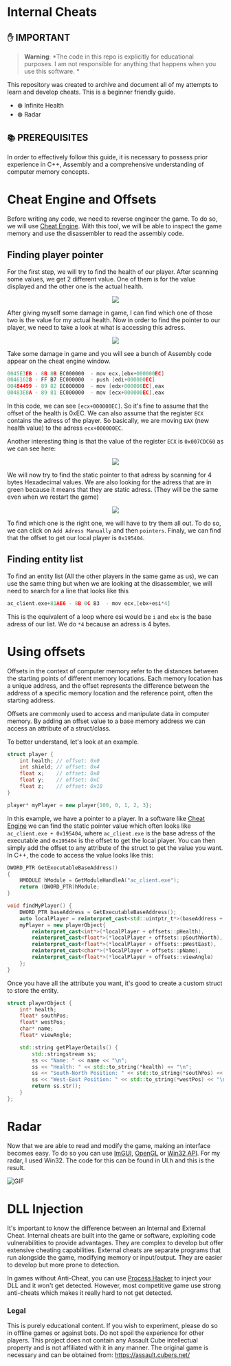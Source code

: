 <h1>Internal Cheats</h1>

## `✋` IMPORTANT
> **Warning**: *The code in this repo is explicitly for educational purposes. I am not responsible for anything that happens when you use this software. *

This repository was created to archive and document all of my attempts to learn and develop cheats. This is a beginner friendly guide. 

- `🟢` Infinite Health 
- `🟢` Radar

## `📚` PREREQUISITES
In order to effectively follow this guide, it is necessary to possess prior experience in C++, Assembly and a comprehensive understanding of computer memory concepts.

# Cheat Engine and Offsets
Before writing any code, we need to reverse engineer the game. To do so, we will use [Cheat Engine](https://cheatengine.org/). With this tool, we will be able to inspect the game memory and use the disassembler to read the assembly code.

<h2>Finding player pointer</h2>
For the first step, we will try to find the health of our player. After scanning some values, we get 2 different value. One of them is for the value displayed and the other one is the actual health.

<p align="center" width="100%">
    <img width="" src="./img/2healthAdressFound.png">
</p>

After giving myself some damage in game, I can find which one of those two is the value for my actual health. 
Now in order to find the pointer to our player, we need to take a look at what is accessing this adress.

<p align="center" width="100%">
    <img width="" src="./img/accessAdress.png">
</p>

Take some damage in game and you will see a bunch of Assembly code appear on the cheat engine window. 

```c
0045E3EB - 8B 8B EC000000  - mov ecx,[ebx+000000EC]
00461628 - FF B7 EC000000  - push [edi+000000EC]
00484499 - 89 82 EC000000  - mov [edx+000000EC],eax
00483E8A - 89 81 EC000000  - mov [ecx+000000EC],eax
```
In this code, we can see `[ecx+000000EC]`. So it's fine to assume that the offset of the health is 0xEC. We can also assume that the register `ECX` contains the adress of the player. So basically, we are moving `EAX` (new health value) to the adress `ecx+000000EC`.

Another interesting thing is that the value of the register `ECX` is `0x007CDC60` as we can see here: 

<p align="center" width="100%">
    <img width="" src="./img/ECX.png">
</p>

We will now try to find the static pointer to that adress by scanning for 4 bytes Hexadecimal values. We are also looking for the adress that are in green because it means that they are static adress. (They will be the same even when we restart the game) 

<p align="center" width="100%">
    <img width="" src="./img/staticAdress.png">
</p>

To find which one is the right one, we will have to try them all out. To do so, we can click on `Add Adress Manually` and then `pointers`. Finaly, we can find that the offset to get our local player is `0x195404`.

<h2>Finding entity list</h2>
To find an entity list (All the other players in the same game as us), we can use the same thing but when we are looking at the disassembler, we will need to search for a line that looks like this 

```c++
ac_client.exe+81AE6 - 8B 0C B3  - mov ecx,[ebx+esi*4]
```
This is the equivalent of a loop where esi would be `i` and `ebx` is the base adress of our list. We do `*4` because an adress is 4 bytes. 


# Using offsets 
Offsets in the context of computer memory refer to the distances between the starting points of different memory locations. 
Each memory location has a unique address, and the offset represents the difference between the address of a specific memory location and the reference point, often the starting address.

Offsets are commonly used to access and manipulate data in computer memory. By adding an offset value to a base memory address we can access an attribute of a struct/class. 

To better understand, let's look at an example. 

```c++
struct player {
    int health; // offset: 0x0
    int shield; // offset: 0x4
    float x;    // offset: 0x8
    float y;    // offset: 0xC
    float z;    // offset: 0x10
}

player* myPlayer = new player{100, 0, 1, 2, 3}; 
```
In this example, we have a pointer to a player. In a software like [Cheat Engine](https://cheatengine.org/) we can find the static pointer value which often looks like `ac_client.exe + 0x195404`, where `ac_client.exe` is the base adress of the executable and `0x195404` is the offset to get the local player. You can then simply add the offset to any attribute of the struct to get the value you want. In C++, the code to access the value looks like this: 

```c++
DWORD_PTR GetExecutableBaseAddress()
{
    HMODULE hModule = GetModuleHandleA("ac_client.exe");  
    return (DWORD_PTR)hModule;
}

void findMyPlayer() {
    DWORD_PTR baseAddress = GetExecutableBaseAddress();
    auto localPlayer = reinterpret_cast<std::uintptr_t*>(baseAddress + offsets::dwLocalPlayer);
    myPlayer = new playerObject{
        reinterpret_cast<int*>(*localPlayer + offsets::pHealth),
        reinterpret_cast<float*>(*localPlayer + offsets::pSouthNorth),
        reinterpret_cast<float*>(*localPlayer + offsets::pWestEast),
        reinterpret_cast<char*>(*localPlayer + offsets::pName),
        reinterpret_cast<float*>(*localPlayer + offsets::viewAngle)
    };
}
```
Once you have all the attribute you want, it's good to create a custom struct to store the entity. 

```c++
struct playerObject {
    int* health;
    float* southPos;
    float* westPos;
    char* name;
    float* viewAngle; 

    std::string getPlayerDetails() {
        std::stringstream ss;
        ss << "Name: " << name << "\n";
        ss << "Health: " << std::to_string(*health) << "\n";
        ss << "South-North Position: " << std::to_string(*southPos) << "\n";
        ss << "West-East Position: " << std::to_string(*westPos) << "\n";
        return ss.str();
    }
};
```

# Radar 

Now that we are able to read and modify the game, making an interface becomes easy. To do so you can use [ImGUI](https://github.com/ocornut/imgui), [OpenGL](https://www.opengl.org/) or [Win32 API](https://learn.microsoft.com/en-us/windows/win32/). For my radar, I used Win32. The code for this can be found in UI.h and this is the result. 

![GIF](https://media2.giphy.com/media/v1.Y2lkPTc5MGI3NjExd201ZzUya3hlNjNqZ2FzdmdwMHJlYW9kMTlzMDk5M2ZkcjMzNnJhcSZlcD12MV9pbnRlcm5hbF9naWZfYnlfaWQmY3Q9Zw/hSjLzueofjE0Net8dZ/giphy.gif)

# DLL Injection 

It's important to know the difference between an Internal and External Cheat. Internal cheats are built into the game or software, exploiting code vulnerabilities to provide advantages. They are complex to develop but offer extensive cheating capabilities. External cheats are separate programs that run alongside the game, modifying memory or input/output. They are easier to develop but more prone to detection.

In games without Anti-Cheat, you can use [Process Hacker](https://processhacker.sourceforge.io/downloads.php) to inject your DLL and it won't get detected. However, most competitive game use strong anti-cheats which makes it really hard to not get detected. 

### Legal 
This is purely educational content. If you wish to experiment, please do so in offline games or against bots. Do not spoil the experience for other players. This project does not contain any Assault Cube intellectual property and is not affiliated with it in any manner. The original game is necessary and can be obtained from: https://assault.cubers.net/




